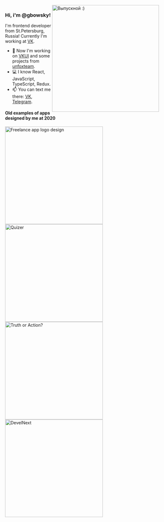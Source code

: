 <img align="right" src="https://sun9-6.userapi.com/c850732/v850732067/157331/CxqyBoLt-K8.jpg" alt="Выпускной :)" width=350px height=350px/>

### Hi, i'm @gbowsky!

I'm frontend developer from St.Petersburg, Russia! Currently I'm working at [VK](https://vk.com/about). 

- 📱  Now I'm working on [VKUI](github.com/VKCOM/VKUI) and some projects from [unfoxteam](https://unfox.team).
- 💻 I know React, JavaScript, TypeScript, Redux.
- 📫  You can text me there: [VK](https://vk.com/gbowsky), [Telegram](https://t.me/gbowsky).

#### Old examples of apps designed by me at 2020

<img align="left" src="https://sun1-98.userapi.com/D3AU6tyXuzA_m0OtAcW4F5jqwZr86e_VLujyaA/8hib6LtyKz8.jpg" alt="Freelance app logo design" width=320px height=auto/>
<img align="center" src="https://sun9-26.userapi.com/c857120/v857120478/1e62fa/KJRDiEnTr9w.jpg" alt="Quizer" width=320px height=auto/>
<img align="left" src="https://sun9-27.userapi.com/c857120/v857120867/1e9ea4/WWm7MC_A1Gs.jpg" alt="Truth or Action?" width=320px height=auto/>
<img align="left" src="https://sun9-33.userapi.com/c857120/v857120867/1e9eb6/FYB8oBAShP4.jpg" alt="DevelNext" width=320px height=auto/>

